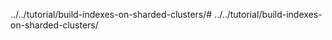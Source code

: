 ../../tutorial/build-indexes-on-sharded-clusters/# ../../tutorial/build-indexes-on-sharded-clusters/